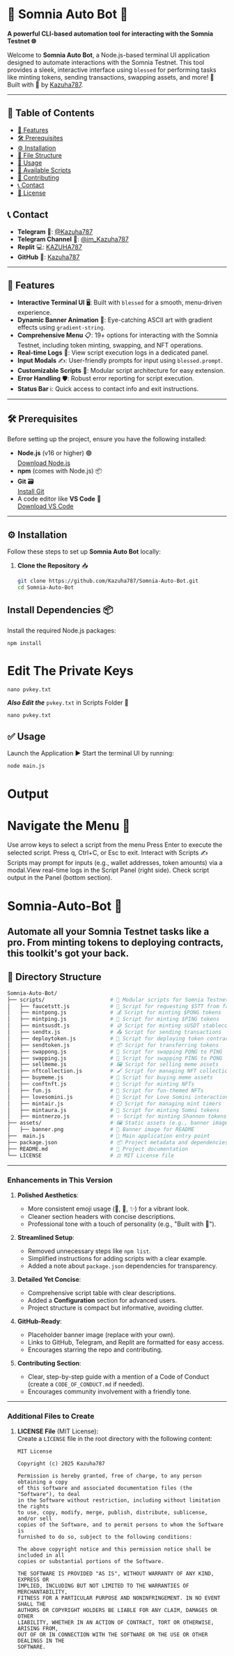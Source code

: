 # 🌌 Somnia Auto Bot 🚀

**A powerful CLI-based automation tool for interacting with the Somnia Testnet 🌐**

Welcome to **Somnia Auto Bot**, a Node.js-based terminal UI application designed to automate interactions with the Somnia Testnet. This tool provides a sleek, interactive interface using `blessed` for performing tasks like minting tokens, sending transactions, swapping assets, and more! 🎉 Built with 💖 by [Kazuha787](https://github.com/Kazuha787).

---

## 📖 Table of Contents

- [🌟 Features](#-features)
- [🛠️ Prerequisites](#-prerequisites)
- [⚙️ Installation](#-installation)
- [📂 File Structure](#-file-structure)
- [🚀 Usage](#-usage)
- [📜 Available Scripts](#-available-scripts)
- [🤝 Contributing](#-contributing)
- [📞 Contact](#-contact)
- [📝 License](#-license)
## 📞 Contact

- **Telegram** 📱: [@Kazuha787](https://t.me/Kazuha787)  
- **Telegram Channel** 📢: [@im_Kazuha787](https://t.me/im_Kazuha787)  
- **Replit** 💻: [KAZUHA787](https://replit.com/@KAZUHA787)  
- **GitHub** 🐙: [Kazuha787](https://github.com/Kazuha787)
---

## 🌟 Features

- **Interactive Terminal UI** 🖥️: Built with `blessed` for a smooth, menu-driven experience.
- **Dynamic Banner Animation** 🎨: Eye-catching ASCII art with gradient effects using `gradient-string`.
- **Comprehensive Menu** 📋: 19+ options for interacting with the Somnia Testnet, including token minting, swapping, and NFT operations.
- **Real-time Logs** 📜: View script execution logs in a dedicated panel.
- **Input Modals** ✍️: User-friendly prompts for input using `blessed.prompt`.
- **Customizable Scripts** 🧩: Modular script architecture for easy extension.
- **Error Handling** 🛡️: Robust error reporting for script execution.
- **Status Bar** ℹ️: Quick access to contact info and exit instructions.

---

## 🛠️ Prerequisites

Before setting up the project, ensure you have the following installed:

- **Node.js** (v16 or higher) 🟢  
  [Download Node.js](https://nodejs.org/)
- **npm** (comes with Node.js) 📦
- **Git** 🗃️  
  [Install Git](https://git-scm.com/downloads)
- A code editor like **VS Code** 📝  
  [Download VS Code](https://code.visualstudio.com/)

---

## ⚙️ Installation

Follow these steps to set up **Somnia Auto Bot** locally:

1. **Clone the Repository** 📥  
   ```bash
   git clone https://github.com/Kazuha787/Somnia-Auto-Bot.git
   cd Somnia-Auto-Bot
   ```
## Install Dependencies 📦
Install the required Node.js packages:
```
npm install
```
# Edit The Private Keys 
```
nano pvkey.txt
```
***Also Edit the***  `pvkey.txt` in Scripts Folder 📂 
```
nano pvkey.txt
```
## ✅ Usage
Launch the Application ▶️
Start the terminal UI by running:
```
node main.js
```
# Output
# Navigate the Menu 🧭
Use arrow keys to select a script from the menu
Press Enter to execute the selected script.
Press q, Ctrl+C, or Esc to exit.
Interact with Scripts ✍️Scripts may prompt for inputs (e.g., wallet addresses, token amounts) via a modal.View real-time logs in the Script Panel (right side).
Check script output in the Panel (bottom section).

# Somnia-Auto-Bot 🚀  
Automate all your Somnia Testnet tasks like a pro. From minting tokens to deploying contracts, this toolkit's got your back.
---
## 📁 Directory Structure

```bash
Somnia-Auto-Bot/
├── scripts/                     # 📜 Modular scripts for Somnia Testnet tasks
│   ├── faucetstt.js             # 🚰 Script for requesting $STT from faucet
│   ├── mintpong.js              # 💰 Script for minting $PONG tokens
│   ├── mintping.js              # 💸 Script for minting $PING tokens
│   ├── mintsusdt.js             # 🪙 Script for minting sUSDT stablecoins
│   ├── sendtx.js                # 📤 Script for sending transactions
│   ├── deploytoken.js           # 📝 Script for deploying token contracts
│   ├── sendtoken.js             # 📦 Script for transferring tokens
│   ├── swappong.js              # 🔄 Script for swapping PONG to PING
│   ├── swapping.js              # 🔄 Script for swapping PING to PONG
│   ├── sellmeme.js              # 🖼️ Script for selling meme assets
│   ├── nftcollection.js         # 🖌️ Script for managing NFT collections
│   ├── buymeme.js               # 🛒 Script for buying meme assets
│   ├── conftnft.js              # 🎨 Script for minting NFTs
│   ├── fun.js                   # 🎉 Script for fun-themed NFTs
│   ├── lovesomini.js            # 💖 Script for Love Somini interactions
│   ├── mintair.js               # ⏲️ Script for managing mint timers
│   ├── mintaura.js              # 🌟 Script for minting Somni tokens
│   ├── mintnerzo.js             # ✨ Script for minting Shannon tokens
├── assets/                      # 🖼️ Static assets (e.g., banner images)
│   ├── banner.png               # 📸 Banner image for README
├──  main.js                     # 🚀 Main application entry point
├── package.json                 # 📦 Project metadata and dependencies
├── README.md                    # 📖 Project documentation
└── LICENSE                      # ⚖️ MIT License file
```
---

### Enhancements in This Version

1. **Polished Aesthetics**:  
   - More consistent emoji usage (🌌, 🚀, ✨) for a vibrant look.
   - Cleaner section headers with concise descriptions.
   - Professional tone with a touch of personality (e.g., "Built with 💖").

2. **Streamlined Setup**:  
   - Removed unnecessary steps like `npm list`.
   - Simplified instructions for adding scripts with a clear example.
   - Added a note about `package.json` dependencies for transparency.

3. **Detailed Yet Concise**:  
   - Comprehensive script table with clear descriptions.
   - Added a **Configuration** section for advanced users.
   - Project structure is compact but informative, avoiding clutter.

4. **GitHub-Ready**:  
   - Placeholder banner image (replace with your own).
   - Links to GitHub, Telegram, and Replit are formatted for easy access.
   - Encourages starring the repo and contributing.

5. **Contributing Section**:  
   - Clear, step-by-step guide with a mention of a Code of Conduct (create a `CODE_OF_CONDUCT.md` if needed).
   - Encourages community involvement with a friendly tone.

---

### Additional Files to Create

1. **LICENSE File** (MIT License):  
   Create a `LICENSE` file in the root directory with the following content:
   ```plaintext
   MIT License

   Copyright (c) 2025 Kazuha787

   Permission is hereby granted, free of charge, to any person obtaining a copy
   of this software and associated documentation files (the "Software"), to deal
   in the Software without restriction, including without limitation the rights
   to use, copy, modify, merge, publish, distribute, sublicense, and/or sell
   copies of the Software, and to permit persons to whom the Software is
   furnished to do so, subject to the following conditions:

   The above copyright notice and this permission notice shall be included in all
   copies or substantial portions of the Software.

   THE SOFTWARE IS PROVIDED "AS IS", WITHOUT WARRANTY OF ANY KIND, EXPRESS OR
   IMPLIED, INCLUDING BUT NOT LIMITED TO THE WARRANTIES OF MERCHANTABILITY,
   FITNESS FOR A PARTICULAR PURPOSE AND NONINFRINGEMENT. IN NO EVENT SHALL THE
   AUTHORS OR COPYRIGHT HOLDERS BE LIABLE FOR ANY CLAIM, DAMAGES OR OTHER
   LIABILITY, WHETHER IN AN ACTION OF CONTRACT, TORT OR OTHERWISE, ARISING FROM,
   OUT OF OR IN CONNECTION WITH THE SOFTWARE OR THE USE OR OTHER DEALINGS IN THE
   SOFTWARE.
